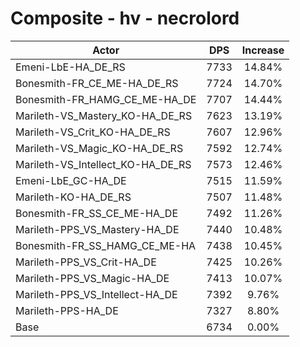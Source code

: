 # Composite - hv - necrolord
| Actor | DPS | Increase |
|---|:---:|:---:|
|Emeni-LbE-HA_DE_RS|7733|14.84%|
|Bonesmith-FR_CE_ME-HA_DE_RS|7724|14.70%|
|Bonesmith-FR_HAMG_CE_ME-HA_DE|7707|14.44%|
|Marileth-VS_Mastery_KO-HA_DE_RS|7623|13.19%|
|Marileth-VS_Crit_KO-HA_DE_RS|7607|12.96%|
|Marileth-VS_Magic_KO-HA_DE_RS|7592|12.74%|
|Marileth-VS_Intellect_KO-HA_DE_RS|7573|12.46%|
|Emeni-LbE_GC-HA_DE|7515|11.59%|
|Marileth-KO-HA_DE_RS|7507|11.48%|
|Bonesmith-FR_SS_CE_ME-HA_DE|7492|11.26%|
|Marileth-PPS_VS_Mastery-HA_DE|7440|10.48%|
|Bonesmith-FR_SS_HAMG_CE_ME-HA|7438|10.45%|
|Marileth-PPS_VS_Crit-HA_DE|7425|10.26%|
|Marileth-PPS_VS_Magic-HA_DE|7413|10.07%|
|Marileth-PPS_VS_Intellect-HA_DE|7392|9.76%|
|Marileth-PPS-HA_DE|7327|8.80%|
|Base|6734|0.00%|
